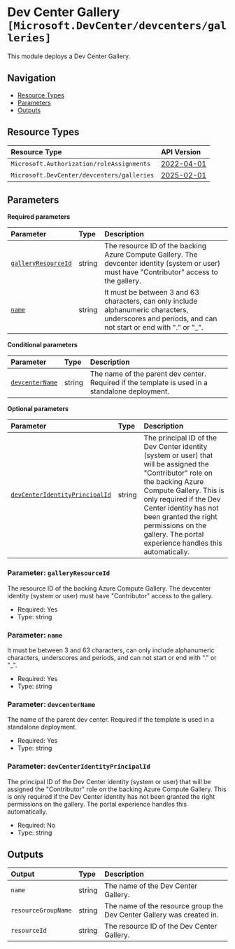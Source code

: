 # Dev Center Gallery `[Microsoft.DevCenter/devcenters/galleries]`

This module deploys a Dev Center Gallery.

## Navigation

- [Resource Types](#Resource-Types)
- [Parameters](#Parameters)
- [Outputs](#Outputs)

## Resource Types

| Resource Type | API Version |
| :-- | :-- |
| `Microsoft.Authorization/roleAssignments` | [2022-04-01](https://learn.microsoft.com/en-us/azure/templates/Microsoft.Authorization/2022-04-01/roleAssignments) |
| `Microsoft.DevCenter/devcenters/galleries` | [2025-02-01](https://learn.microsoft.com/en-us/azure/templates/Microsoft.DevCenter/2025-02-01/devcenters/galleries) |

## Parameters

**Required parameters**

| Parameter | Type | Description |
| :-- | :-- | :-- |
| [`galleryResourceId`](#parameter-galleryresourceid) | string | The resource ID of the backing Azure Compute Gallery. The devcenter identity (system or user) must have "Contributor" access to the gallery. |
| [`name`](#parameter-name) | string | It must be between 3 and 63 characters, can only include alphanumeric characters, underscores and periods, and can not start or end with "." or "_". |

**Conditional parameters**

| Parameter | Type | Description |
| :-- | :-- | :-- |
| [`devcenterName`](#parameter-devcentername) | string | The name of the parent dev center. Required if the template is used in a standalone deployment. |

**Optional parameters**

| Parameter | Type | Description |
| :-- | :-- | :-- |
| [`devCenterIdentityPrincipalId`](#parameter-devcenteridentityprincipalid) | string | The principal ID of the Dev Center identity (system or user) that will be assigned the "Contributor" role on the backing Azure Compute Gallery. This is only required if the Dev Center identity has not been granted the right permissions on the gallery. The portal experience handles this automatically. |

### Parameter: `galleryResourceId`

The resource ID of the backing Azure Compute Gallery. The devcenter identity (system or user) must have "Contributor" access to the gallery.

- Required: Yes
- Type: string

### Parameter: `name`

It must be between 3 and 63 characters, can only include alphanumeric characters, underscores and periods, and can not start or end with "." or "_".

- Required: Yes
- Type: string

### Parameter: `devcenterName`

The name of the parent dev center. Required if the template is used in a standalone deployment.

- Required: Yes
- Type: string

### Parameter: `devCenterIdentityPrincipalId`

The principal ID of the Dev Center identity (system or user) that will be assigned the "Contributor" role on the backing Azure Compute Gallery. This is only required if the Dev Center identity has not been granted the right permissions on the gallery. The portal experience handles this automatically.

- Required: No
- Type: string

## Outputs

| Output | Type | Description |
| :-- | :-- | :-- |
| `name` | string | The name of the Dev Center Gallery. |
| `resourceGroupName` | string | The name of the resource group the Dev Center Gallery was created in. |
| `resourceId` | string | The resource ID of the Dev Center Gallery. |
